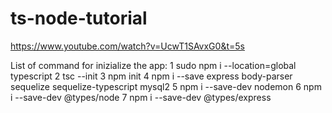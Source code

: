 # ts-node-tutorial

https://www.youtube.com/watch?v=UcwT1SAvxG0&t=5s

List of command for inizialize the app:
1 sudo npm i --location=global typescript
2 tsc --init
3 npm init
4 npm i --save express body-parser sequelize sequelize-typescript mysql2
5 npm i --save-dev nodemon
6 npm i --save-dev @types/node
7 npm i --save-dev @types/express
